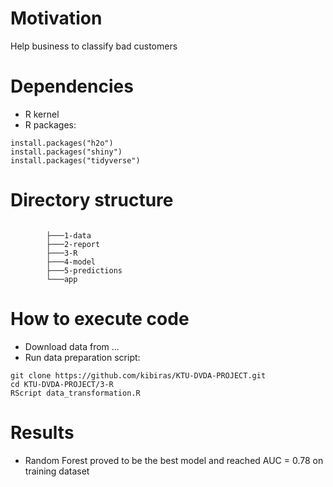 # Motivation

Help business to classify bad customers

# Dependencies

-   R kernel
-   R packages:


```
install.packages("h2o")
install.packages("shiny")
install.packages("tidyverse")
```

# Directory structure

```

        ├───1-data
        ├───2-report
        ├───3-R
        ├───4-model
        ├───5-predictions
        └───app
```

# How to execute code

-   Download data from ...
-   Run data preparation script:

```
git clone https://github.com/kibiras/KTU-DVDA-PROJECT.git
cd KTU-DVDA-PROJECT/3-R
RScript data_transformation.R
```

# Results

-   Random Forest proved to be the best model and reached AUC = 0.78 on training dataset
